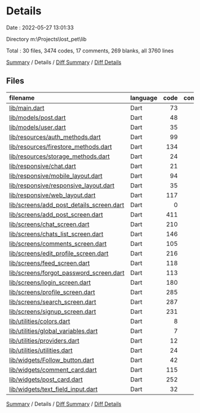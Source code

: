 # Details

Date : 2022-05-27 13:01:33

Directory m:\Projects\lost_pet\lib

Total : 30 files,  3474 codes, 17 comments, 269 blanks, all 3760 lines

[Summary](results.md) / Details / [Diff Summary](diff.md) / [Diff Details](diff-details.md)

## Files
| filename | language | code | comment | blank | total |
| :--- | :--- | ---: | ---: | ---: | ---: |
| [lib/main.dart](/lib/main.dart) | Dart | 73 | 0 | 6 | 79 |
| [lib/models/post.dart](/lib/models/post.dart) | Dart | 48 | 0 | 5 | 53 |
| [lib/models/user.dart](/lib/models/user.dart) | Dart | 35 | 0 | 5 | 40 |
| [lib/resources/auth_methods.dart](/lib/resources/auth_methods.dart) | Dart | 99 | 0 | 14 | 113 |
| [lib/resources/firestore_methods.dart](/lib/resources/firestore_methods.dart) | Dart | 134 | 0 | 21 | 155 |
| [lib/resources/storage_methods.dart](/lib/resources/storage_methods.dart) | Dart | 24 | 1 | 9 | 34 |
| [lib/responsive/chat.dart](/lib/responsive/chat.dart) | Dart | 21 | 0 | 4 | 25 |
| [lib/responsive/mobile_layout.dart](/lib/responsive/mobile_layout.dart) | Dart | 94 | 0 | 12 | 106 |
| [lib/responsive/responsive_layout.dart](/lib/responsive/responsive_layout.dart) | Dart | 35 | 1 | 6 | 42 |
| [lib/responsive/web_layout.dart](/lib/responsive/web_layout.dart) | Dart | 117 | 0 | 11 | 128 |
| [lib/screens/add_post_details_screen.dart](/lib/screens/add_post_details_screen.dart) | Dart | 0 | 0 | 1 | 1 |
| [lib/screens/add_post_screen.dart](/lib/screens/add_post_screen.dart) | Dart | 411 | 3 | 22 | 436 |
| [lib/screens/chat_screen.dart](/lib/screens/chat_screen.dart) | Dart | 210 | 0 | 19 | 229 |
| [lib/screens/chats_list_screen.dart](/lib/screens/chats_list_screen.dart) | Dart | 146 | 1 | 11 | 158 |
| [lib/screens/comments_screen.dart](/lib/screens/comments_screen.dart) | Dart | 105 | 1 | 6 | 112 |
| [lib/screens/edit_profile_screen.dart](/lib/screens/edit_profile_screen.dart) | Dart | 216 | 0 | 18 | 234 |
| [lib/screens/feed_screen.dart](/lib/screens/feed_screen.dart) | Dart | 118 | 0 | 6 | 124 |
| [lib/screens/forgot_password_screen.dart](/lib/screens/forgot_password_screen.dart) | Dart | 113 | 0 | 14 | 127 |
| [lib/screens/login_screen.dart](/lib/screens/login_screen.dart) | Dart | 180 | 0 | 10 | 190 |
| [lib/screens/profile_screen.dart](/lib/screens/profile_screen.dart) | Dart | 285 | 7 | 14 | 306 |
| [lib/screens/search_screen.dart](/lib/screens/search_screen.dart) | Dart | 287 | 2 | 8 | 297 |
| [lib/screens/signup_screen.dart](/lib/screens/signup_screen.dart) | Dart | 231 | 0 | 15 | 246 |
| [lib/utilities/colors.dart](/lib/utilities/colors.dart) | Dart | 8 | 0 | 2 | 10 |
| [lib/utilities/global_variables.dart](/lib/utilities/global_variables.dart) | Dart | 7 | 0 | 2 | 9 |
| [lib/utilities/providers.dart](/lib/utilities/providers.dart) | Dart | 12 | 0 | 4 | 16 |
| [lib/utilities/utilities.dart](/lib/utilities/utilities.dart) | Dart | 24 | 0 | 5 | 29 |
| [lib/widgets/Follow_button.dart](/lib/widgets/Follow_button.dart) | Dart | 42 | 0 | 3 | 45 |
| [lib/widgets/comment_card.dart](/lib/widgets/comment_card.dart) | Dart | 115 | 0 | 4 | 119 |
| [lib/widgets/post_card.dart](/lib/widgets/post_card.dart) | Dart | 252 | 1 | 8 | 261 |
| [lib/widgets/text_field_input.dart](/lib/widgets/text_field_input.dart) | Dart | 32 | 0 | 4 | 36 |

[Summary](results.md) / Details / [Diff Summary](diff.md) / [Diff Details](diff-details.md)